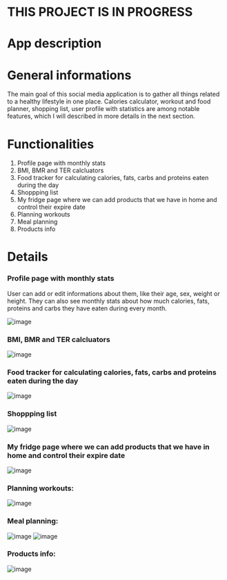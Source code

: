 # THIS PROJECT IS IN PROGRESS

# App description

# General informations
The main goal of this social media application is to gather all things related to a healthy lifestyle in one place. Calories calculator, workout and food planner, shopping list, user profile with statistics are among notable features, which I will described in more details in the next section.

# Functionalities
1.  Profile page with monthly stats
2.  BMI, BMR and TER calcluators
3.  Food tracker for calculating calories, fats, carbs and proteins eaten during the day
4.  Shoppping list 
5.  My fridge page where we can add products that we have in home and control their expire date
6.  Planning workouts
7.  Meal planning
8.  Products info

# Details
### Profile page with monthly stats

User can add or edit informations about them, like their age, sex, weight or height. They can also see monthly stats about how much calories, fats, proteins and carbs they have eaten during every month.

![image](https://user-images.githubusercontent.com/63907920/140704965-343d7744-d725-4f84-8de9-4c9ef60da371.png)

### BMI, BMR and TER calcluators
![image](https://user-images.githubusercontent.com/63907920/140704652-6aaba2b9-4ee1-435c-9cfd-a456c7b10b4f.png)

### Food tracker for calculating calories, fats, carbs and proteins eaten during the day
![image](https://user-images.githubusercontent.com/63907920/140705090-3b9f5766-7132-4709-a36e-6f5a49111c12.png)

### Shoppping list 
![image](https://user-images.githubusercontent.com/63907920/140705169-efeca2c9-9874-4130-b75f-95c67129fa27.png)

### My fridge page where we can add products that we have in home and control their expire date
![image](https://user-images.githubusercontent.com/63907920/140705300-495519f8-f2c8-402b-aae8-0d45714ea201.png)

### Planning workouts:
![image](https://user-images.githubusercontent.com/63907920/140706227-9ddf9575-836d-4636-80ca-820a5a88db9d.png)

### Meal planning:
![image](https://user-images.githubusercontent.com/63907920/141084155-ea28db95-3d95-48ca-8e73-1eada2623fe1.png)
![image](https://user-images.githubusercontent.com/63907920/141084507-0453a489-0eb4-4400-ad5d-8ffba8c7a2e6.png)

### Products info:
![image](https://user-images.githubusercontent.com/63907920/141099194-65296254-60c9-4c8a-8bbb-d0b1ba5ce264.png)






